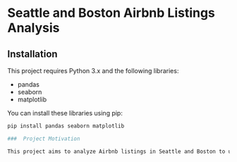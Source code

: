 # Seattle and Boston Airbnb Listings Analysis

## Installation
This project requires Python 3.x and the following libraries:

- pandas
- seaborn
- matplotlib

You can install these libraries using pip:
```sh
pip install pandas seaborn matplotlib

###  Project Motivation

This project aims to analyze Airbnb listings in Seattle and Boston to uncover insights about hosts and their impact on review scores. Specifically, we investigate the relationships between host characteristics (e.g., response rate, acceptance rate, superhost status) and review scores. This analysis can help potential hosts understand factors that contribute to higher review scores and improve their listings accordingly.

